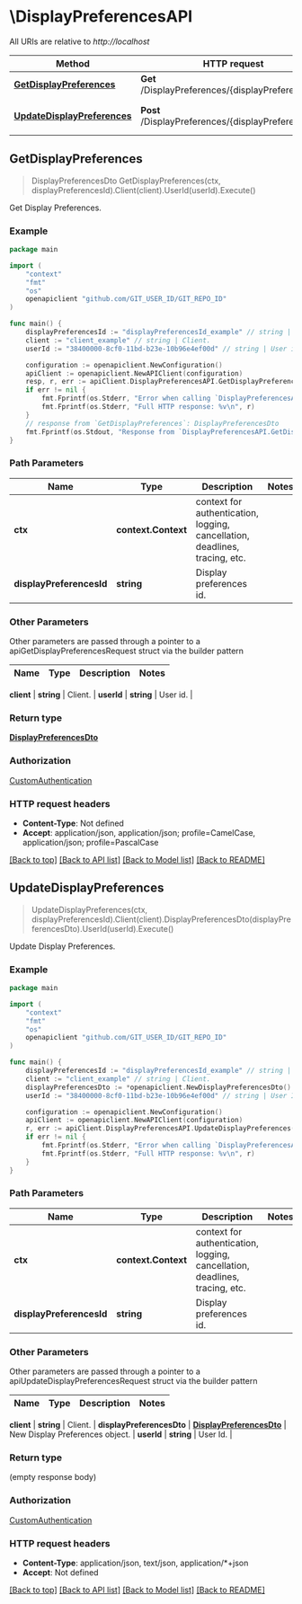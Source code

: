 # \DisplayPreferencesAPI

All URIs are relative to *http://localhost*

Method | HTTP request | Description
------------- | ------------- | -------------
[**GetDisplayPreferences**](DisplayPreferencesAPI.md#GetDisplayPreferences) | **Get** /DisplayPreferences/{displayPreferencesId} | Get Display Preferences.
[**UpdateDisplayPreferences**](DisplayPreferencesAPI.md#UpdateDisplayPreferences) | **Post** /DisplayPreferences/{displayPreferencesId} | Update Display Preferences.



## GetDisplayPreferences

> DisplayPreferencesDto GetDisplayPreferences(ctx, displayPreferencesId).Client(client).UserId(userId).Execute()

Get Display Preferences.

### Example

```go
package main

import (
	"context"
	"fmt"
	"os"
	openapiclient "github.com/GIT_USER_ID/GIT_REPO_ID"
)

func main() {
	displayPreferencesId := "displayPreferencesId_example" // string | Display preferences id.
	client := "client_example" // string | Client.
	userId := "38400000-8cf0-11bd-b23e-10b96e4ef00d" // string | User id. (optional)

	configuration := openapiclient.NewConfiguration()
	apiClient := openapiclient.NewAPIClient(configuration)
	resp, r, err := apiClient.DisplayPreferencesAPI.GetDisplayPreferences(context.Background(), displayPreferencesId).Client(client).UserId(userId).Execute()
	if err != nil {
		fmt.Fprintf(os.Stderr, "Error when calling `DisplayPreferencesAPI.GetDisplayPreferences``: %v\n", err)
		fmt.Fprintf(os.Stderr, "Full HTTP response: %v\n", r)
	}
	// response from `GetDisplayPreferences`: DisplayPreferencesDto
	fmt.Fprintf(os.Stdout, "Response from `DisplayPreferencesAPI.GetDisplayPreferences`: %v\n", resp)
}
```

### Path Parameters


Name | Type | Description  | Notes
------------- | ------------- | ------------- | -------------
**ctx** | **context.Context** | context for authentication, logging, cancellation, deadlines, tracing, etc.
**displayPreferencesId** | **string** | Display preferences id. | 

### Other Parameters

Other parameters are passed through a pointer to a apiGetDisplayPreferencesRequest struct via the builder pattern


Name | Type | Description  | Notes
------------- | ------------- | ------------- | -------------

 **client** | **string** | Client. | 
 **userId** | **string** | User id. | 

### Return type

[**DisplayPreferencesDto**](DisplayPreferencesDto.md)

### Authorization

[CustomAuthentication](../README.md#CustomAuthentication)

### HTTP request headers

- **Content-Type**: Not defined
- **Accept**: application/json, application/json; profile=CamelCase, application/json; profile=PascalCase

[[Back to top]](#) [[Back to API list]](../README.md#documentation-for-api-endpoints)
[[Back to Model list]](../README.md#documentation-for-models)
[[Back to README]](../README.md)


## UpdateDisplayPreferences

> UpdateDisplayPreferences(ctx, displayPreferencesId).Client(client).DisplayPreferencesDto(displayPreferencesDto).UserId(userId).Execute()

Update Display Preferences.

### Example

```go
package main

import (
	"context"
	"fmt"
	"os"
	openapiclient "github.com/GIT_USER_ID/GIT_REPO_ID"
)

func main() {
	displayPreferencesId := "displayPreferencesId_example" // string | Display preferences id.
	client := "client_example" // string | Client.
	displayPreferencesDto := *openapiclient.NewDisplayPreferencesDto() // DisplayPreferencesDto | New Display Preferences object.
	userId := "38400000-8cf0-11bd-b23e-10b96e4ef00d" // string | User Id. (optional)

	configuration := openapiclient.NewConfiguration()
	apiClient := openapiclient.NewAPIClient(configuration)
	r, err := apiClient.DisplayPreferencesAPI.UpdateDisplayPreferences(context.Background(), displayPreferencesId).Client(client).DisplayPreferencesDto(displayPreferencesDto).UserId(userId).Execute()
	if err != nil {
		fmt.Fprintf(os.Stderr, "Error when calling `DisplayPreferencesAPI.UpdateDisplayPreferences``: %v\n", err)
		fmt.Fprintf(os.Stderr, "Full HTTP response: %v\n", r)
	}
}
```

### Path Parameters


Name | Type | Description  | Notes
------------- | ------------- | ------------- | -------------
**ctx** | **context.Context** | context for authentication, logging, cancellation, deadlines, tracing, etc.
**displayPreferencesId** | **string** | Display preferences id. | 

### Other Parameters

Other parameters are passed through a pointer to a apiUpdateDisplayPreferencesRequest struct via the builder pattern


Name | Type | Description  | Notes
------------- | ------------- | ------------- | -------------

 **client** | **string** | Client. | 
 **displayPreferencesDto** | [**DisplayPreferencesDto**](DisplayPreferencesDto.md) | New Display Preferences object. | 
 **userId** | **string** | User Id. | 

### Return type

 (empty response body)

### Authorization

[CustomAuthentication](../README.md#CustomAuthentication)

### HTTP request headers

- **Content-Type**: application/json, text/json, application/*+json
- **Accept**: Not defined

[[Back to top]](#) [[Back to API list]](../README.md#documentation-for-api-endpoints)
[[Back to Model list]](../README.md#documentation-for-models)
[[Back to README]](../README.md)


